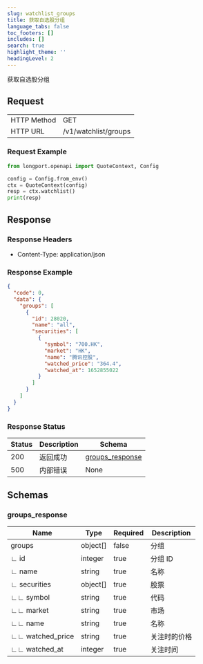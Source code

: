 ```yaml
---
slug: watchlist_groups
title: 获取自选股分组
language_tabs: false
toc_footers: []
includes: []
search: true
highlight_theme: ''
headingLevel: 2
---
```


获取自选股分组

<SDKLinks module="quote" klass="QuoteContext" method="watchlist" />


## Request

<table className="http-basic">
<tbody>
<tr><td className="http-basic-key">HTTP Method</td><td>GET</td></tr>
<tr><td className="http-basic-key">HTTP URL</td><td>/v1/watchlist/groups </td></tr>
</tbody>
</table>

### Request Example

```python
from longport.openapi import QuoteContext, Config

config = Config.from_env()
ctx = QuoteContext(config)
resp = ctx.watchlist()
print(resp)
```

## Response

### Response Headers

- Content-Type: application/json

### Response Example

```json
{
  "code": 0,
  "data": {
    "groups": [
      {
        "id": 28020,
        "name": "all",
        "securities": [
          {
            "symbol": "700.HK",
            "market": "HK",
            "name": "腾讯控股",
            "watched_price": "364.4",
            "watched_at": 1652855022
          }
        ]
      }
    ]
  }
}
```

### Response Status

| Status | Description | Schema                                    |
| ------ | ----------- | ----------------------------------------- |
| 200    | 返回成功    | [groups_response](#schemagroups_response) |
| 500    | 内部错误    | None                                      |

<aside className="success">
</aside>

## Schemas

### groups_response

<a id="schemagroups_response"></a>
<a id="schemagroups_response"></a>

| Name             | Type     | Required | Description  |
| ---------------- | -------- | -------- | ------------ |
| groups           | object[] | false    | 分组         |
| ∟ id             | integer  | true     | 分组 ID      |
| ∟ name           | string   | true     | 名称         |
| ∟ securities     | object[] | true     | 股票         |
| ∟∟ symbol        | string   | true     | 代码         |
| ∟∟ market        | string   | true     | 市场         |
| ∟∟ name          | string   | true     | 名称         |
| ∟∟ watched_price | string   | true     | 关注时的价格 |
| ∟∟ watched_at    | integer  | true     | 关注时间     |
